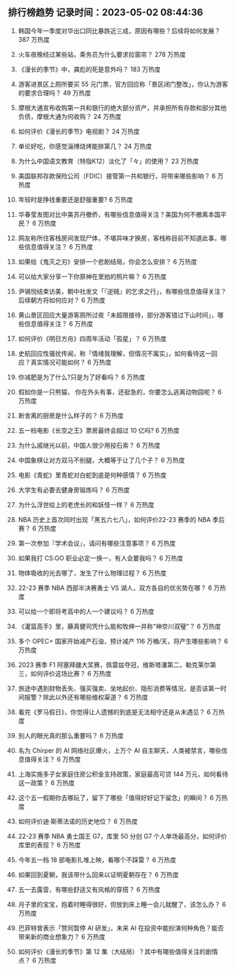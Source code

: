 
## 排行榜趋势 记录时间：2023-05-02 08:44:36
  
  1. 韩国今年一季度对华出口同比暴跌近三成，原因有哪些？后续将如何发展？ 387 万热度
    
  2. 火车夜晚经过某些站，乘务员为什么要求拉窗帘？ 278 万热度
    
  3. 《漫长的季节》中，龚彪的死是意外吗？ 183 万热度
    
  4. 游客进景区上厕所要买 55 元门票，官方回应称「景区闭门整改」，你认为游客的要求合理吗？ 49 万热度
    
  5. 摩根大通宣布收购第一共和银行的绝大部分资产，并承担所有存款和部分其他负债，摩根大通为何收购？ 24 万热度
    
  6. 如何评价《漫长的季节》电视剧？ 24 万热度
    
  7. 单论好吃，你感觉淄博烧烤能排第几？ 24 万热度
    
  8. 为什么中国语文教育（特指K12）淡化了「々」的使用？ 23 万热度
    
  9. 美国联邦存款保险公司（FDIC）接管第一共和银行，将带来哪些影响？ 6 万热度
    
  10. 年轻时是挣钱重要还是舒服重要? 6 万热度
    
  11. 华春莹发图对比中美苏丹撤侨，有哪些信息值得关注？美国为何不撤离本国平民？ 6 万热度
    
  12. 网友称所住客栈房间发现尸体，不堪异味才换房，客栈称目前不知道此事，哪些信息值得关注？ 6 万热度
    
  13. 如果给《鬼灭之刃》安排一个悲剧结局，你会怎么安排？ 6 万热度
    
  14. 可以给大家分享一下你原神在里拍的照片嘛？ 6 万热度
    
  15. 尹锡悦结束访美，朝中社发文「『逆贼』的乞求之行」，有哪些信息值得关注？后续朝方将如何应对？ 6 万热度
    
  16. 黄山景区回应大量游客厕所过夜「未超限接待，部分游客错过下山时间」，哪些信息值得关注？ 6 万热度
    
  17. 如何评价《明日方舟》四周年活动「孤星」？ 6 万热度
    
  18. 史航回应性骚扰传闻，称「情绪我理解，但情况不属实」，如何看待这一回应？真实情况可能如何？ 6 万热度
    
  19. 你减肥是为了什么?只是为了好看吗？ 6 万热度
    
  20. 假如你是一只熊猫， 你在外头有事，还挺急的，你要怎么逃离动物园呢？ 6 万热度
    
  21. 断舍离的厨房是什么样子的？ 6 万热度
    
  22. 五一档电影《长空之王》票房最终会超过 10 亿吗? 6 万热度
    
  23. 为什么戚继光以前，中国人很少用投石索？ 6 万热度
    
  24. 中国象棋让对方双马不别腿，大概等于让了几个子？ 6 万热度
    
  25. 电影《青蛇》里青蛇对白蛇到底是何种感情？ 6 万热度
    
  26. 大学生有必要去健身房锻炼吗？ 6 万热度
    
  27. 为什么浮世绘上的老虎长的和妖怪一样？ 6 万热度
    
  28. NBA 历史上首次同时出现「黑五六七八」，如何评价22-23 赛季的 NBA 季后赛？ 6 万热度
    
  29. 第一次参加『学术会议』，请问有哪些注意事项？ 6 万热度
    
  30. 如果我打 CS:GO 职业必定一换一，有人会要我吗？ 6 万热度
    
  31. 物体吸收的光去哪了，发生了什么物理过程？ 6 万热度
    
  32. 22-23 赛季 NBA 西部半决赛勇士 VS 湖人，双方各自的优劣势在哪？ 6 万热度
    
  33. 可以给一个即将考高中的人一个建议吗？ 6 万热度
    
  34. 《灌篮高手》里，藤真健司凭什么能和牧绅一并称“神奈川双璧”？ 6 万热度
    
  35. 多个 OPEC+ 国家开始减产石油，预计减产 116 万桶/天，将产生哪些影响？ 6 万热度
    
  36. 2023 赛季 F1 阿塞拜疆大奖赛，佩雷兹夺冠，维斯塔潘第二，勒克莱尔第三，如何评价这场比赛？ 6 万热度
    
  37. 旅途中遇到财物丢失、强买强卖、坐地起价、隐形消费等情况，是否该第一时间报警？除此以外还有哪些维权渠道？ 6 万热度
    
  38. 看完《罗马假日》，你觉得让人遗憾的到底是无法相守还是从未遇见？ 6 万热度
    
  39. 别人的眼光真的那么重要吗？ 6 万热度
    
  40. 名为 Chirper 的 AI 网络社区爆火，上万个 AI 自主聊天，人类被禁言，哪些信息值得关注？ 6 万热度
    
  41. 上海实施多子女家庭住房公积金支持政策，家庭最高可贷 144 万元，如何看待这一政策？ 6 万热度
    
  42. 这个五一假期你去哪玩了，留下了哪些「值得好好记下留念」的瞬间？ 6 万热度
    
  43. 如何评价迪·斯蒂法诺的历史地位？ 6 万热度
    
  44. 22-23 赛季 NBA 勇士国王 G7，库里 50 分创 G7 个人单场最高分，如何评价库里的表现？ 6 万热度
    
  45. 今年五一档 18 部电影扎堆上映，看哪个不踩雷？ 6 万热度
    
  46. 如果回到夏朝，我该带什么回来以证明夏朝存在？ 6 万热度
    
  47. 五一去露营，有哪些舒适又有风格的穿搭？ 6 万热度
    
  48. 月子里的宝宝，抱着时睡得很好，但放到床上睡一会儿就醒了，该怎么办？ 6 万热度
    
  49. 巴菲特曾表示「赞同暂停 AI 研发」，未来 AI 在投资中能扮演何种角色？能否带来新的商业想象力？ 6 万热度
    
  50. 如何评价《漫长的季节》第 12 集（大结局）？其中有哪些值得关注的剧情点？ 6 万热度
    
